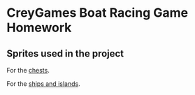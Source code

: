 # CreyGames Boat Racing Game Homework
## Sprites used in the project
For the [chests](https://opengameart.org/content/treasure-chest-sprite).

For the [ships and islands](https://opengameart.org/content/pirate-pack-190).
